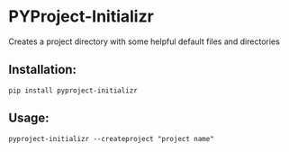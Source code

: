 # PYProject-Initializr

Creates a project directory with some helpful default files and directories

## Installation:
```
pip install pyproject-initializr
```


## Usage:
```
pyproject-initializr --createproject "project name"
```
